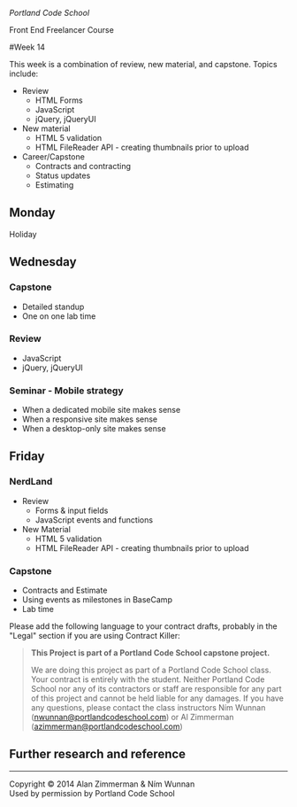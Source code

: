 *Portland Code School*

Front End Freelancer Course

#Week 14

This week is a combination of review, new material, and capstone. Topics include:

* Review
  * HTML Forms
  * JavaScript
  * jQuery, jQueryUI
* New material
  * HTML 5 validation
  * HTML FileReader API - creating thumbnails prior to upload
* Career/Capstone
  * Contracts and contracting
  * Status updates
  * Estimating





## Monday

Holiday


## Wednesday

### Capstone
* Detailed standup
* One on one lab time

### Review
* JavaScript
* jQuery, jQueryUI

### Seminar - Mobile strategy
* When a dedicated mobile site makes sense
* When a responsive site makes sense
* When a desktop-only site makes sense

## Friday

### NerdLand

* Review
  * Forms & input fields
  * JavaScript events and functions
* New Material
  * HTML 5 validation
  * HTML FileReader API - creating thumbnails prior to upload

### Capstone

* Contracts and Estimate
* Using events as milestones in BaseCamp
* Lab time


Please add the following language to your contract drafts, probably in the "Legal" section if you are using Contract Killer:


> **This Project is part of a Portland Code School capstone project.**
> 
> We are doing this project as part of a Portland Code School class. 
> Your contract is entirely with the student. Neither Portland Code School 
> nor any of its contractors or staff are responsible for any part of this 
> project and cannot be held liable for any damages. If you have any 
> questions, please contact the class instructors Ním Wunnan 
> (nwunnan@portlandcodeschool.com) or Al Zimmerman (azimmerman@portlandcodeschool.com)




## Further research and reference


<hr>
Copyright © 2014 Alan Zimmerman & Ním Wunnan<br />
Used by permission by Portland Code School
